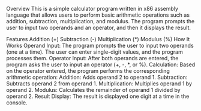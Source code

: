 Overview
This is a simple calculator program written in x86 assembly language that allows users to perform basic arithmetic operations such as addition, subtraction, multiplication, and modulus. The program prompts the user to input two operands and an operator, and then it displays the result.

Features
Addition (+)
Subtraction (-)
Multiplication (*)
Modulus (%)
How It Works
Operand Input: The program prompts the user to input two operands (one at a time). The user can enter single-digit values, and the program processes them.
Operator Input: After both operands are entered, the program asks the user to input an operator (+, -, *, or %).
Calculation: Based on the operator entered, the program performs the corresponding arithmetic operation:
Addition: Adds operand 2 to operand 1.
Subtraction: Subtracts operand 2 from operand 1.
Multiplication: Multiplies operand 1 by operand 2.
Modulus: Calculates the remainder of operand 1 divided by operand 2.
Result Display: The result is displayed one digit at a time in the console.
